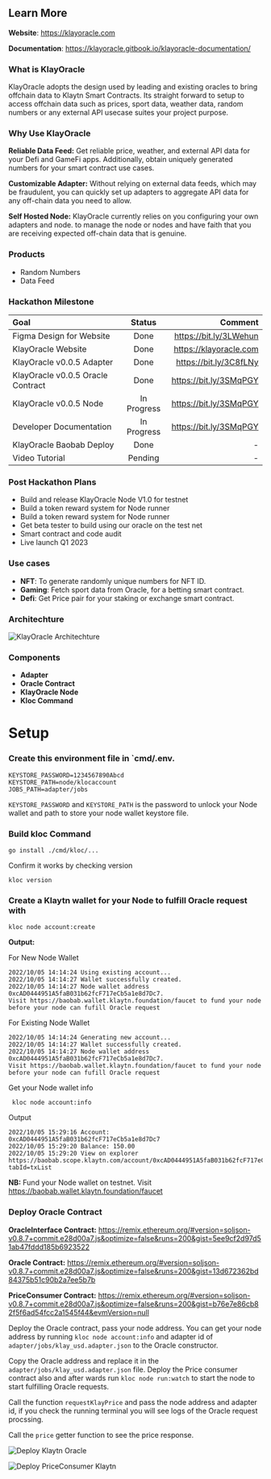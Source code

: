 ## Learn More

**Website**: https://klayoracle.com

**Documentation**: https://klayoracle.gitbook.io/klayoracle-documentation/

### What is KlayOracle

KlayOracle adopts the design used by leading and existing oracles to bring offchain data to Klaytn Smart Contracts. Its straight forward to setup to access offchain data such as prices, sport data, weather data, random numbers or any external API usecase suites your project purpose.

### Why Use KlayOracle

**Reliable Data Feed:** Get reliable price, weather, and external API data for your Defi and GameFi apps. Additionally, obtain uniquely generated numbers for your smart contract use cases.

**Customizable Adapter:** Without relying on external data feeds, which may be fraudulent, you can quickly set up adapters to aggregate API data for any off-chain data you need to allow.

**Self Hosted Node:** KlayOracle currently relies on you configuring your own adapters and node. to manage the node or nodes and have faith that you are receiving expected off-chain data that is genuine.

### Products

- Random Numbers
- Data Feed

### Hackathon Milestone

| Goal      | Status | Comment     |
| :---        |    :----:   |          ---: |
| Figma Design for Website      | Done      | https://bit.ly/3LWehun    |
| KlayOracle Website   | Done        | https://klayoracle.com      |
| KlayOracle v0.0.5 Adapter   | Done        | https://bit.ly/3C8fLNy      |
| KlayOracle v0.0.5 Oracle Contract   | Done        | https://bit.ly/3SMqPGY      |
| KlayOracle v0.0.5 Node   | In Progress        | https://bit.ly/3SMqPGY      |
| Developer Documentation   | In Progress        | https://bit.ly/3SMqPGY      |
| KlayOracle Baobab Deploy   | Done        | -      |
| Video Tutorial   | Pending        | -      |

### Post Hackathon Plans
- Build and release KlayOracle Node V1.0 for testnet
- Build a token reward system for Node runner
- Build a token reward system for Node runner
- Get beta tester to build using our oracle on the test net
- Smart contract and code audit
- Live launch Q1 2023


### Use cases
- **NFT**: To generate randomly unique numbers for NFT ID.
- **Gaming**: Fetch sport data from Oracle, for a betting smart contract.
- **Defi**: Get Price pair for your staking or exchange smart contract.

### Architechture
![KlayOracle Architechture](https://www.klayoracle.com/images/define.png)

### Components
- **Adapter**
- **Oracle Contract**
- **KlayOracle Node**
- **Kloc Command**


# Setup

### Create this environment file in `cmd/.env.

```dotenv
KEYSTORE_PASSWORD=1234567890Abcd
KEYSTORE_PATH=node/klocaccount
JOBS_PATH=adapter/jobs
```

`KEYSTORE_PASSWORD` and `KEYSTORE_PATH` is the password to unlock your Node wallet and path to store your node wallet keystore file.

### Build kloc Command

```console
go install ./cmd/kloc/...
```

Confirm it works by checking version

```console
kloc version
```

### Create a Klaytn wallet for your Node to fulfill Oracle request with

```console
kloc node account:create
```

**Output:**

For New Node Wallet

```console
2022/10/05 14:14:24 Using existing account...
2022/10/05 14:14:27 Wallet successfully created.
2022/10/05 14:14:27 Node wallet address 0xcAD0444951A5faB031b62fcF717eCb5a1e8d7Dc7. 
Visit https://baobab.wallet.klaytn.foundation/faucet to fund your node before your node can fufill Oracle request
```

For Existing Node Wallet

```console
2022/10/05 14:14:24 Generating new account...
2022/10/05 14:14:27 Wallet successfully created.
2022/10/05 14:14:27 Node wallet address 0xcAD0444951A5faB031b62fcF717eCb5a1e8d7Dc7. 
Visit https://baobab.wallet.klaytn.foundation/faucet to fund your node before your node can fufill Oracle request

```

Get your Node wallet info

```console
 kloc node account:info
```

Output

```console
2022/10/05 15:29:16 Account: 0xcAD0444951A5faB031b62fcF717eCb5a1e8d7Dc7
2022/10/05 15:29:20 Balance: 150.00
2022/10/05 15:29:20 View on explorer https://baobab.scope.klaytn.com/account/0xcAD0444951A5faB031b62fcF717eCb5a1e8d7Dc7?tabId=txList
```

**NB:** Fund your Node wallet on testnet. Visit https://baobab.wallet.klaytn.foundation/faucet


### Deploy Oracle Contract

**OracleInterface Contract:** https://remix.ethereum.org/#version=soljson-v0.8.7+commit.e28d00a7.js&optimize=false&runs=200&gist=5ee9cf2d97d51ab47fddd185b6923522

**Oracle Contract:** https://remix.ethereum.org/#version=soljson-v0.8.7+commit.e28d00a7.js&optimize=false&runs=200&gist=13d672362bd84375b51c90b2a7ee5b7b

**PriceConsumer Contract:** https://remix.ethereum.org/#version=soljson-v0.8.7+commit.e28d00a7.js&optimize=false&runs=200&gist=b76e7e86cb82f5f6ad54fcc2a1545f44&evmVersion=null

Deploy the Oracle contract, pass your node address. You can get your node address by running `kloc node account:info` and adapter id of `adapter/jobs/klay_usd.adapter.json` to the Oracle constructor.

Copy the Oracle address and replace it in the `adapter/jobs/klay_usd.adapter.json` file. Deploy the Price consumer contract also and after wards run `kloc node run:watch` to start the node to start fulfilling Oracle requests.

Call the function `requestKlayPrice` and pass the node address and adapter id, if you check the running terminal you will see logs of the Oracle request procssing.

Call the `price` getter function to see the price response.


![Deploy Klaytn Oracle](https://github.com/alofeoluwafemi/klay-oracle/blob/development/docs/img/Screenshot-57.png)

![Deploy PriceConsumer Klaytn](https://github.com/alofeoluwafemi/klay-oracle/blob/development/docs/img/Screenshot-47.png)
